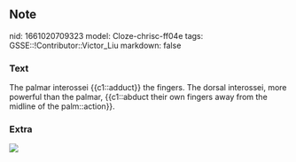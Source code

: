 ## Note
nid: 1661020709323
model: Cloze-chrisc-ff04e
tags: GSSE::!Contributor::Victor_Liu
markdown: false

### Text
The palmar interossei {{c1::adduct}} the fingers. The dorsal interossei, more powerful than the palmar, {{c1::abduct their own fingers away from the midline of the palm::action}}.

### Extra
<img src="paste-71ad23c62a439de7cc6e2853cde33f3dd8327e2e.jpg">
